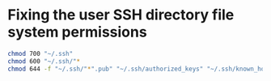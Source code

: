 # Fixing the user SSH directory file system permissions

```sh
chmod 700 "~/.ssh"
chmod 600 "~/.ssh/"*
chmod 644 -f "~/.ssh/"*".pub" "~/.ssh/authorized_keys" "~/.ssh/known_hosts"
```
